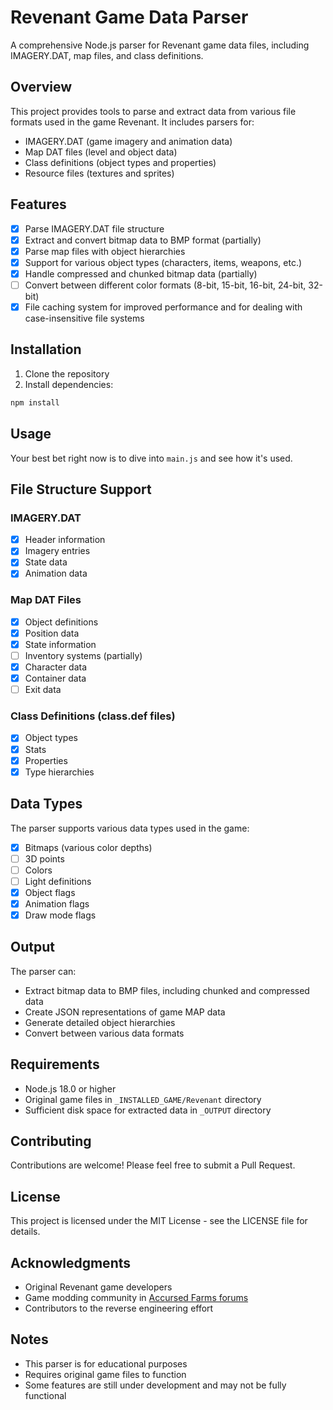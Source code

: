 # Revenant Game Data Parser

A comprehensive Node.js parser for Revenant game data files, including IMAGERY.DAT, map files, and class definitions.

## Overview

This project provides tools to parse and extract data from various file formats used in the game Revenant. It includes parsers for:

- IMAGERY.DAT (game imagery and animation data)
- Map DAT files (level and object data)
- Class definitions (object types and properties)
- Resource files (textures and sprites)

## Features

- [x] Parse IMAGERY.DAT file structure
- [x] Extract and convert bitmap data to BMP format  (partially)
- [x] Parse map files with object hierarchies
- [x] Support for various object types (characters, items, weapons, etc.)
- [x] Handle compressed and chunked bitmap data  (partially)
- [ ] Convert between different color formats (8-bit, 15-bit, 16-bit, 24-bit, 32-bit)
- [x] File caching system for improved performance and for dealing with case-insensitive file systems

## Installation

1. Clone the repository
2. Install dependencies:
```bash
npm install
```

## Usage

Your best bet right now is to dive into `main.js` and see how it's used.
## File Structure Support

### IMAGERY.DAT
- [x] Header information
- [x] Imagery entries
- [x] State data
- [x] Animation data

### Map DAT Files
- [x] Object definitions
- [x] Position data
- [x] State information
- [ ] Inventory systems (partially)
- [x] Character data
- [x] Container data
- [ ] Exit data

### Class Definitions (class.def files)
- [x] Object types
- [x] Stats
- [x] Properties
- [x] Type hierarchies

## Data Types

The parser supports various data types used in the game:

- [x] Bitmaps (various color depths)
- [ ] 3D points
- [ ] Colors
- [ ] Light definitions
- [x] Object flags
- [x] Animation flags
- [x] Draw mode flags

## Output

The parser can:
- Extract bitmap data to BMP files, including chunked and compressed data
- Create JSON representations of game MAP data
- Generate detailed object hierarchies
- Convert between various data formats

## Requirements

- Node.js 18.0 or higher
- Original game files in `_INSTALLED_GAME/Revenant` directory
- Sufficient disk space for extracted data in `_OUTPUT` directory

## Contributing

Contributions are welcome! Please feel free to submit a Pull Request.

## License

This project is licensed under the MIT License - see the LICENSE file for details.

## Acknowledgments

- Original Revenant game developers
- Game modding community in [Accursed Farms forums](https://www.accursedfarms.com/forums/topic/3301-revenant-maps/)
- Contributors to the reverse engineering effort

## Notes

- This parser is for educational purposes
- Requires original game files to function
- Some features are still under development and may not be fully functional